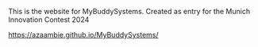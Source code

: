 This is the website for MyBuddySystems. Created as entry for the Munich Innovation Contest 2024

https://azaambie.github.io/MyBuddySystems/
